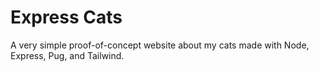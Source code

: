 # Express Cats

A very simple proof-of-concept website about my cats made with Node, Express, Pug, and Tailwind.